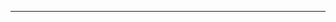 <!--
CO_OP_TRANSLATOR_METADATA:
{
  "original_hash": "661bbc8e2592ebbb96aa84b1462f5755",
  "translation_date": "2025-08-28T20:18:52+00:00",
  "source_file": "03-CoreGenerativeAITechniques/README.md",
  "language_code": "sw"
}
-->


---

